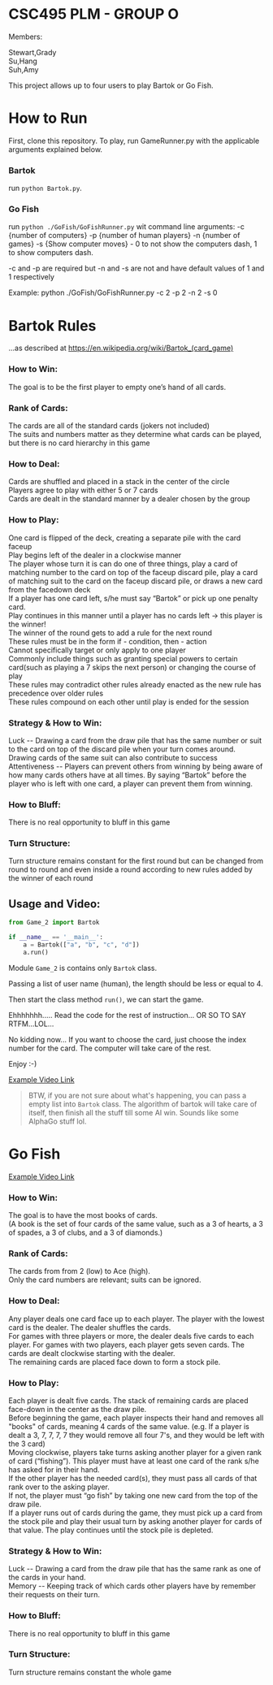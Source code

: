 # CSC495 PLM - GROUP O
Members:

Stewart,Grady</br>
Su,Hang</br>
Suh,Amy

This project allows up to four users to play Bartok or Go Fish.

# How to Run
First, clone this repository. To play, run GameRunner.py with the applicable arguments explained below.

### Bartok

run `python Bartok.py`.

### Go Fish

run `python ./GoFish/GoFishRunner.py` wit command line arguments:
-c {number of computers}
-p {number of human players}
-n {number of games}
-s {Show computer moves} - 0 to not show the computers dash, 1 to show computers dash.

-c and -p are required but -n and -s are not and have default values of 1 and 1 respectively

Example: python ./GoFish/GoFishRunner.py -c 2 -p 2 -n 2 -s 0 

# Bartok Rules
...as described at https://en.wikipedia.org/wiki/Bartok_(card_game)
### How to Win:
The goal is to be the first player to empty one’s hand of all cards.
### Rank of Cards:
The cards are all of the standard cards (jokers not included)</br>
The suits and numbers matter as they determine what cards can be played, but there is no card  hierarchy in this game
### How to Deal:
Cards are shuffled and placed in a stack in the center of the circle</br>
Players agree to play with either 5 or 7 cards</br>
Cards are dealt in the standard manner by a dealer chosen by the group
### How to Play:
One card is flipped of the deck, creating a separate pile with the card faceup</br>
Play begins left of the dealer in a clockwise manner</br>
The player whose turn it is can do one of three things, play a card of matching number to the card on top of the faceup discard pile, play a card of matching suit to the card on the faceup discard pile, or draws a new card from the facedown deck</br>
If a player has one card left, s/he must say “Bartok” or pick up one penalty card.</br>
Play continues in this manner until a player has no cards left -> this player is the winner!</br>
The winner of the round gets to add a rule for the next round</br>
These rules must be in the form if - condition, then - action</br>
Cannot specifically target or only apply to one player</br>
Commonly include things such as granting special powers to certain card(such as playing a 7 skips the next person) or changing the course of play</br>
These rules may contradict other rules already enacted as the new rule has precedence over older rules</br>
These rules compound on each other until play is ended for the session
### Strategy & How to Win:
Luck -- Drawing a card from the draw pile that has the same number or suit to the card on top of the discard pile when your turn comes around. Drawing cards of the same suit can also contribute to success</br>
Attentiveness -- Players can prevent others from winning by being aware of how many cards others have at all times. By saying “Bartok” before the player who is left with one card, a player can prevent them from winning.
### How to Bluff:
There is no real opportunity to bluff in this game
### Turn Structure:
Turn structure remains constant for the first round but can be changed from round to round and even inside a round according to new rules added by the winner of each round

## Usage and Video:

```python
from Game_2 import Bartok

if __name__ == '__main__':
    a = Bartok(["a", "b", "c", "d"])
    a.run()
```

Module `Game_2` is contains only `Bartok` class.

Passing a list of user name (human), the length should be less or equal to 4.

Then start the class method `run()`, we can start the game.

Ehhhhhhh..... Read the code for the rest of instruction... OR SO TO SAY RTFM...LOL...

No kidding now... If you want to choose the card, just choose the index number for the card.
The computer will take care of the rest.

Enjoy :-)

[Example Video Link](https://drive.google.com/file/d/12c5LgeVuH6CAJKypfPC83gH4dDMLdOU0/view?usp=sharing)

> BTW, if you are not sure about what's happening, you can pass a empty list into `Bartok` class.
> The algorithm of bartok will take care of itself, then finish all the stuff till some AI win.
> Sounds like some AlphaGo stuff lol.

# Go Fish
[Example Video Link](https://drive.google.com/open?id=1XKh0GJZnvD7f7Z5LH80eWrEb415avzOz)
### How to Win:
The goal is to have the most books of cards.</br>
(A book is the set of four cards of the same value, such as a 3 of hearts, a 3 of spades, a 3 of clubs, and a 3 of diamonds.)
### Rank of Cards:
The cards from from 2 (low) to Ace (high).</br>
Only the card numbers are relevant; suits can be ignored.
### How to Deal:
Any player deals one card face up to each player. The player with the lowest card is the dealer. The dealer shuffles the cards.</br>
For games with three players or more, the dealer deals five cards to each player. For games with two players, each player gets seven cards. The cards are dealt clockwise starting with the dealer.</br>
The remaining cards are placed face down to form a stock pile.
### How to Play:
Each player is dealt five cards. The stack of remaining cards are placed face-down in the center as the draw pile.</br>
Before beginning the game, each player inspects their hand and removes all "books" of cards, meaning 4 cards of the same value. (e.g. If a player is dealt a 3, 7, 7, 7, 7 they would remove all four 7's, and they would be left with the 3 card)</br>
Moving clockwise, players take turns asking another player for a given rank of card (“fishing”). This player must have at least one card of the rank s/he has asked for in their hand.</br>
If the other player has the needed card(s), they must pass all cards of that rank over to the asking player.</br>
If not, the player must “go fish” by taking one new card from the top of the draw pile.</br>
If a player runs out of cards during the game, they must pick up a card from the stock pile and play their usual turn by asking another player for cards of that value.
The play continues until the stock pile is depleted.
### Strategy & How to Win:
Luck -- Drawing a card from the draw pile that has the same rank as one of the cards in your hand.</br>
Memory -- Keeping track of which cards other players have by remember their requests on their turn.
### How to Bluff:
There is no real opportunity to bluff in this game
### Turn Structure:
Turn structure remains constant the whole game

